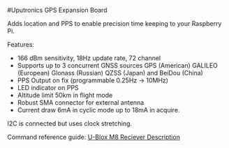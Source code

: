 <!--
---
name: Uputronics GPS Expansion Board
class: board
type: gps
formfactor: Custom
manufacturer: Uputronics
description: Provides position and PPS Time Reference for Raspberry Pi
url: https://store.uputronics.com
buy: https://store.uputronics.com/index.php?route=product/product&path=60_64&product_id=81
image: 'uputronics-gps-hat.png'
pincount: 40
eeprom: no
power:
  '1':
ground:
  '6':
  '9':
  '14':
  '20':
  '25':
  '30':
  '34':
  '39':
pin:
  '3':
    mode: i2c
  '5':
    mode: i2c
  '8':
    mode: UART
  '10':
    mode: UART
  '12':
    name: PPS
i2c:
  '0x00':
    name: Ublox
    device: Ublox
-->
#Uputronics GPS Expansion Board

Adds location and PPS to enable precision time keeping to your Raspberry Pi. 

Features: 

* 166 dBm sensitivity, 18Hz update rate, 72 channel
* Supports up to 3 concurrent GNSS sources GPS (American) GALILEO (European) Glonass (Russian) QZSS (Japan) and BeiDou (China) 
* PPS Output on fix (programmable 0.25Hz -> 10MHz)
* LED indicator on PPS
* Altitude limit 50km in flight mode
* Robust SMA connector for external antenna
* Current draw 6mA in cyclic mode up to 18mA in acquire.

I2C is connected but uses clock stretching.

Command reference guide: <a href="https://www.u-blox.com/sites/default/files/products/documents/u-blox8-M8_ReceiverDescrProtSpec_(UBX-13003221)_Public.pdf">U-Blox M8 Reciever Description</a>
